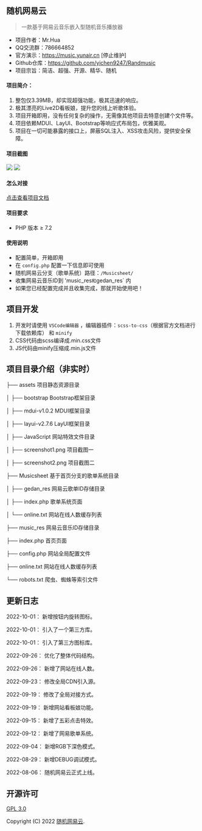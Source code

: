 ## 随机网易云

> 一款基于网易云音乐嵌入型随机音乐播放器

- 项目作者：Mr.Hua
- QQ交流群：786664852
- 官方演示：https://music.yunair.cn <span>[停止维护]</span>
- Github仓库：https://github.com/yichen9247/Randmusic
- 项目宗旨：简洁、超强、开源、精华、随机

#### 项目简介：

1. 整包仅3.39MB，却实现超强功能，极其迅速的响应。
2. 极其漂亮的Live2D看板娘，提升您的线上听歌体验。
3. 项目开箱即用，没有任何复杂的操作，无需像其他项目去特意创建个文件等。
4. 项目依赖MDUI、LayUI、Bootstrap等响应式布局包，优雅美观。
5. 项目在一切可能暴露的接口上，屏蔽SQL注入、XSS攻击风险，提供安全保障。

#### 项目截图

<img src="https://s1.ax1x.com/2022/09/12/vXBakt.jpg">

<img src="https://s1.ax1x.com/2022/09/01/v5Dt0g.jpg">

#### 怎么对接

[点击查看项目文档](https://yunair.cn/?p=44)

#### 项目要求

* PHP 版本 &ge; 7.2

#### 使用说明

* 配置简单，开箱即用
* 在 `config.php` 配置一下信息即可使用
* 随机网易云分支（歌单系统）路径：`/Musicsheet/`
* 收集网易云音乐ID到 'music_res` 和 `gedan_res` 内
* 如果您已经配置完成并且收集完成，那就开始使用吧！

## 项目开发

1. 开发时请使用 `VSCode编辑器` ，编辑器插件：`scss-to-css`（根据官方文档进行下载依赖库） 和 `minify`
2. CSS代码由scss编译成.min.css文件
3. JS代码由minify压缩成.min.js文件

## 项目目录介绍（非实时）

├── assets 项目静态资源目录

│      ├── bootstrap Bootstrap框架目录

│      ├── mdui-v1.0.2 MDUI框架目录

│      ├── layui-v2.7.6 LayUI框架目录

│      ├── JavaScript 网站特效文件目录

│      ├── screenshot1.png 项目截图一

│      ├── screenshot2.png 项目截图二

├── Musicsheet 基于首页分支的歌单系统目录

│      ├── gedan_res 网易云歌单ID存储目录

│      ├── index.php 歌单系统页面

│      └── online.txt 网站在线人数缓存列表

├── music_res 网易云音乐ID存储目录

├── index.php 首页页面

├── config.php 网站全局配置文件

├── online.txt 网站在线人数缓存列表

└── robots.txt 爬虫、蜘蛛等索引文件

## 更新日志

2022-10-01： 新增按钮内旋转图标。

2022-10-01： 引入了一个第三方库。

2022-10-01： 引入了第三方图标库。

2022-09-26： 优化了整体代码结构。

2022-09-26： 新增了网站在线人数。

2022-09-23： 修改全局CDN引入源。

2022-09-19： 修改了全局对接方式。

2022-09-19： 新增网站看板娘功能。

2022-09-15： 新增了五彩点击特效。

2022-09-12： 新增了网易歌单系统。

2022-09-04： 新增RGB下深色模式。

2022-08-29： 新增DEBUG调试模式。

2022-08-06： 随机网易云正式上线。

##  开源许可
[GPL 3.0](https://opensource.org/licenses/GPL-3.0)

Copyright (C) 2022  [随机网易云](https://music.yunair.cn/).
